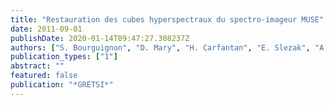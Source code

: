 ```yaml
---
title: "Restauration des cubes hyperspectraux du spectro-imageur MUSE"
date: 2011-09-01
publishDate: 2020-01-14T09:47:27.308237Z
authors: ["S. Bourguignon", "D. Mary", "H. Carfantan", "E. Slezak", "A. Ferrari"]
publication_types: ["1"]
abstract: ""
featured: false
publication: "*GRETSI*"
---
```



